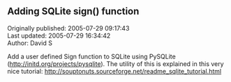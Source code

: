 ## Adding SQLite sign() function  
Originally published: 2005-07-29 09:17:43  
Last updated: 2005-07-29 16:34:42  
Author: David S  
  
Add a user defined Sign function to SQLite using PySQLite (http://initd.org/projects/pysqlite).  The utility of this is explained in this very nice tutorial:
http://souptonuts.sourceforge.net/readme_sqlite_tutorial.html